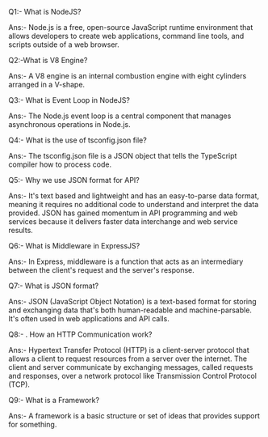 Q1:- What is NodeJS?

Ans:- Node.js is a free, open-source JavaScript runtime environment that allows developers to create web applications, command line tools, and scripts outside of a web browser.

Q2:-What is V8 Engine?

Ans:- A V8 engine is an internal combustion engine with eight cylinders arranged in a V-shape.

Q3:- What is Event Loop in NodeJS?

Ans:- The Node.js event loop is a central component that manages asynchronous operations in Node.js.

Q4:- What is the use of tsconfig.json file?

Ans:- The tsconfig.json file is a JSON object that tells the TypeScript compiler how to process code.

Q5:- Why we use JSON format for API?

Ans:- It's text based and lightweight and has an easy-to-parse data format, meaning it requires no additional code to understand and interpret the data provided. JSON has gained momentum in API programming and web services because it delivers faster data interchange and web service results.

Q6:- What is Middleware in ExpressJS?

Ans:- In Express, middleware is a function that acts as an intermediary between the client's request and the server's response.

Q7:- What is JSON format?

Ans:- JSON (JavaScript Object Notation) is a text-based format for storing and exchanging data that's both human-readable and machine-parsable. It's often used in web applications and API calls. 

Q8:- . How an HTTP Communication work?

Ans:- Hypertext Transfer Protocol (HTTP) is a client-server protocol that allows a client to request resources from a server over the internet. The client and server communicate by exchanging messages, called requests and responses, over a network protocol like Transmission Control Protocol (TCP).

Q9:- What is a Framework?

Ans:- A framework is a basic structure or set of ideas that provides support for something.